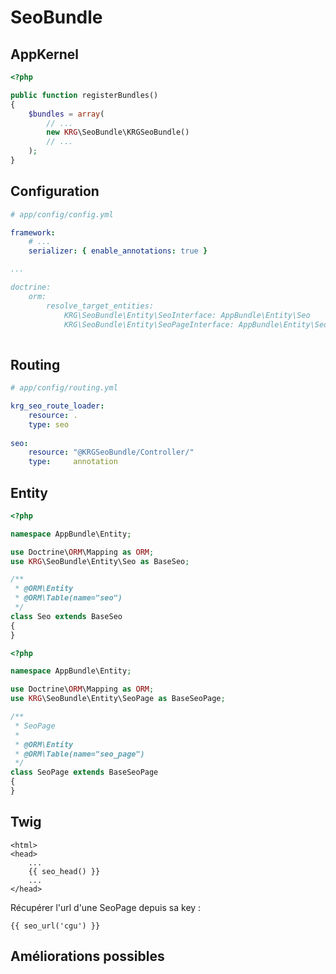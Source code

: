# SeoBundle

AppKernel
---------

```php
<?php

public function registerBundles()
{
    $bundles = array(
        // ...
        new KRG\SeoBundle\KRGSeoBundle()
        // ...
    );
}
```

Configuration
-------------

```yaml
# app/config/config.yml

framework:
    # ...
    serializer: { enable_annotations: true }

...

doctrine:
    orm:
        resolve_target_entities:
            KRG\SeoBundle\Entity\SeoInterface: AppBundle\Entity\Seo
            KRG\SeoBundle\Entity\SeoPageInterface: AppBundle\Entity\SeoPage
            
```

Routing
-------

```yaml
# app/config/routing.yml

krg_seo_route_loader:
    resource: .
    type: seo
    
seo:
    resource: "@KRGSeoBundle/Controller/"
    type:     annotation
```

Entity
------

```php
<?php

namespace AppBundle\Entity;

use Doctrine\ORM\Mapping as ORM;
use KRG\SeoBundle\Entity\Seo as BaseSeo;

/**
 * @ORM\Entity
 * @ORM\Table(name="seo")
 */
class Seo extends BaseSeo
{
}
```

```php
<?php

namespace AppBundle\Entity;

use Doctrine\ORM\Mapping as ORM;
use KRG\SeoBundle\Entity\SeoPage as BaseSeoPage;

/**
 * SeoPage
 *
 * @ORM\Entity
 * @ORM\Table(name="seo_page")
 */
class SeoPage extends BaseSeoPage
{
}
```

Twig
----

```twig
<html>
<head>
    ...
    {{ seo_head() }}
    ...
</head>
```

Récupérer l'url d'une SeoPage depuis sa key :
```twig
{{ seo_url('cgu') }}
```

Améliorations possibles
-----------------------
